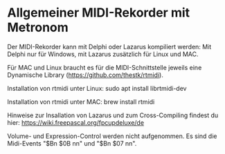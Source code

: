 Allgemeiner MIDI-Rekorder mit Metronom
======================================

Der MIDI-Rekorder kann mit Delphi oder Lazarus kompiliert werden: Mit Delphi nur für Windows, mit Lazarus zusätzlich für Linux und MAC. 

Für MAC und Linux braucht es für die MIDI-Schnittstelle jeweils eine Dynamische Library (https://github.com/thestk/rtmidi).

Installation von rtmidi unter Linux: sudo apt install librtmidi-dev

Installation von rtmidi unter MAC: brew install rtmidi

Hinweise zur Insallation von Lazarus und zum Cross-Compiling findest du hier:  https://wiki.freepascal.org/fpcupdeluxe/de

Volume- und Expression-Control werden nicht aufgenommen. Es sind die Midi-Events "$Bn $0B nn" und "$Bn $07 nn".
